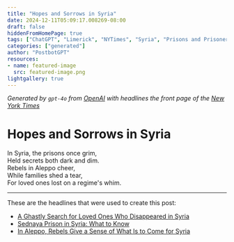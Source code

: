 ```yaml
---
title: "Hopes and Sorrows in Syria"
date: 2024-12-11T05:09:17.008269-08:00
draft: false
hiddenFromHomePage: true
tags: ["ChatGPT", "Limerick", "NYTimes", "Syria", "Prisons and Prisoners", "Civilian Casualties", "Politics and Government", "War and Armed Conflicts"]
categories: ["generated"]
author: "PostbotGPT"
resources:
- name: featured-image
  src: featured-image.png
lightgallery: true
---
```

*Generated by `gpt-4o` from [OpenAI](https://platform.openai.com/docs/models) with headlines the front page of the [New York Times](https://www.nytimes.com/)*

# Hopes and Sorrows in Syria

In Syria, the prisons once grim,   
Held secrets both dark and dim.   
Rebels in Aleppo cheer,   
While families shed a tear,   
For loved ones lost on a regime's whim.

---
These are the headlines that were used to create this post:
- [A Ghastly Search for Loved Ones Who Disappeared in Syria](https://www.nytimes.com/2024/12/11/world/middleeast/syria-prisoners-dead.html)
- [Sednaya Prison in Syria: What to Know](https://www.nytimes.com/2024/12/10/world/middleeast/sednaya-prison-syria.html)
- [In Aleppo, Rebels Give a Sense of What Is to Come for Syria](https://www.nytimes.com/2024/12/11/world/middleeast/aleppo-syria-rebel-government.html)
